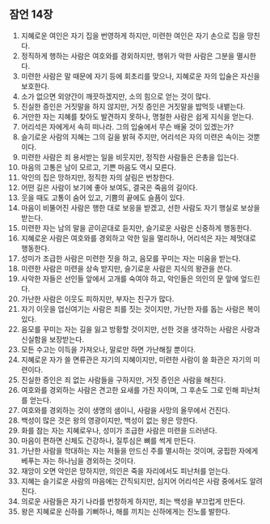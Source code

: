 ## 잠언 14장

1. 지혜로운 여인은 자기 집을 번영하게 하지만, 미련한 여인은 자기 손으로 집을 망친다.
2. 정직하게 행하는 사람은 여호와를 경외하지만, 행위가 악한 사람은 그분을 멸시한다.
3. 미련한 사람은 말 때문에 자기 등에 회초리를 맞으나, 지혜로운 자의 입술은 자신을 보호한다.
4. 소가 없으면 외양간이 깨끗하겠지만, 소의 힘으로 얻는 것이 많다.
5. 진실한 증인은 거짓말을 하지 않지만, 거짓 증인은 거짓말을 밥먹듯 내뱉는다.
6. 거만한 자는 지혜를 찾아도 발견하지 못하나, 명철한 사람은 쉽게 지식을 얻는다.
7. 어리석은 자에게서 속히 떠나라. 그의 입술에서 무슨 배울 것이 있겠는가?
8. 슬기로운 사람의 지혜는 그의 길을 밝혀 주지만, 어리석은 자의 미련은 속이는 것뿐이다.
9. 미련한 사람은 죄 용서받는 일을 비웃지만, 정직한 사람들은 은총을 입는다.
10. 마음의 고통은 남이 모르고, 기쁜 마음도 역시 모른다.
11. 악인의 집은 망하지만, 정직한 자의 살림은 번창한다.
12. 어떤 길은 사람이 보기에 좋아 보여도, 결국은 죽음의 길이다.
13. 웃을 때도 고통이 숨어 있고, 기쁨의 끝에도 슬픔이 있다.
14. 마음이 비뚤어진 사람은 행한 대로 보응을 받겠고, 선한 사람도 자기 행실로 보상을 받는다.
15. 미련한 자는 남의 말을 곧이곧대로 듣지만, 슬기로운 사람은 신중하게 행동한다.
16. 지혜로운 사람은 여호와를 경외하고 악한 일을 멀리하나, 어리석은 자는 제멋대로 행동한다.
17. 성미가 조급한 사람은 미련한 짓을 하고, 음모를 꾸미는 자는 미움을 받는다.
18. 미련한 사람은 미련을 상속 받지만, 슬기로운 사람은 지식의 왕관을 쓴다.
19. 사악한 자들은 선인들 앞에서 고개를 숙여야 하고, 악인들은 의인의 문 앞에 엎드린다.
20. 가난한 사람은 이웃도 피하지만, 부자는 친구가 많다.
21. 자기 이웃을 업신여기는 사람은 죄를 짓는 것이지만, 가난한 자를 돕는 사람은 복이 있다.
22. 음모를 꾸미는 자는 길을 잃고 방황할 것이지만, 선한 것을 생각하는 사람은 사랑과 신실함을 보장받는다.
23. 모든 수고는 이득을 가져오나, 말로만 하면 가난해질 뿐이다.
24. 지혜로운 자가 쓸 면류관은 자기의 지혜이지만, 미련한 사람이 쓸 화관은 자기의 미련이다.
25. 진실한 증인은 죄 없는 사람들을 구하지만, 거짓 증인은 사람을 해친다.
26. 여호와를 경외하는 사람은 견고한 요새를 가진 자이며, 그 후손도 그로 인해 피난처를 얻는다.
27. 여호와를 경외하는 것이 생명의 샘이니, 사람을 사망의 올무에서 건진다.
28. 백성이 많은 것은 왕의 영광이지만, 백성이 없는 왕은 망한다.
29. 화를 참는 자는 지혜로우나, 성미가 조급한 사람은 미련을 드러낸다.
30. 마음이 편하면 신체도 건강하나, 질투심은 뼈를 썩게 만든다.
31. 가난한 사람을 학대하는 자는 저들을 만드신 주를 멸시하는 것이며, 궁핍한 자에게 베푸는 자는 하나님을 경외하는 것이다.
32. 재앙이 오면 악인은 망하지만, 의인은 죽을 자리에서도 피난처를 얻는다.
33. 지혜는 슬기로운 사람의 마음에는 간직되지만, 심지어 어리석은 사람 중에서도 알려진다.
34. 의로운 사람들은 자기 나라를 번창하게 하지만, 죄는 백성을 부끄럽게 만든다.
35. 왕은 지혜로운 신하를 기뻐하나, 해를 끼치는 신하에게는 진노를 발한다.